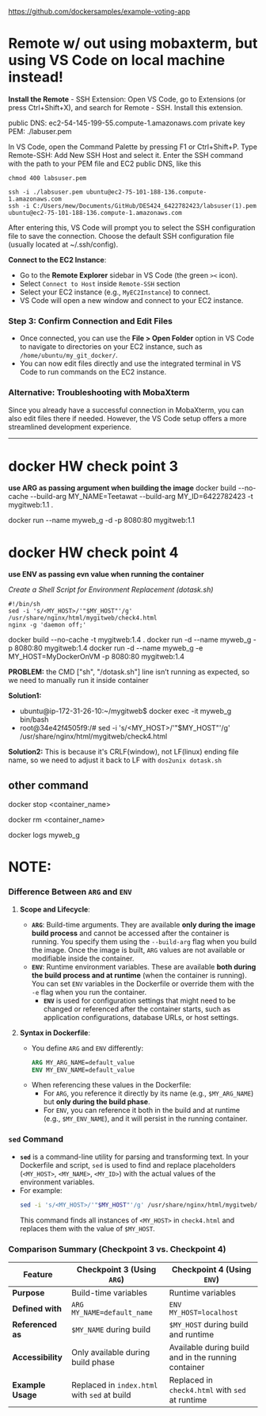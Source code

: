 https://github.com/dockersamples/example-voting-app

# Remote w/ out using mobaxterm, but using VS Code on local machine instead!

**Install the Remote** - SSH Extension: Open VS Code, go to Extensions (or press Ctrl+Shift+X), and search for Remote - SSH. Install this extension.

public DNS: ec2-54-145-199-55.compute-1.amazonaws.com
private key PEM: ./labuser.pem

In VS Code, open the Command Palette by pressing F1 or Ctrl+Shift+P.
Type Remote-SSH: Add New SSH Host and select it.
Enter the SSH command with the path to your PEM file and EC2 public DNS, like this

```
chmod 400 labsuser.pem

ssh -i ./labsuser.pem ubuntu@ec2-75-101-188-136.compute-1.amazonaws.com
ssh -i C:/Users/mew/Documents/GitHub/DES424_6422782423/labsuser(1).pem ubuntu@ec2-75-101-188-136.compute-1.amazonaws.com

```
After entering this, VS Code will prompt you to select the SSH configuration file to save the connection. Choose the default SSH configuration file (usually located at ~/.ssh/config).

**Connect to the EC2 Instance**:
   - Go to the **Remote Explorer** sidebar in VS Code (the green `><` icon).
   - Select `Connect to Host` inside `Remote-SSH` section
   - Select your EC2 instance (e.g., `MyEC2Instance`) to connect.
   - VS Code will open a new window and connect to your EC2 instance.

### Step 3: Confirm Connection and Edit Files

- Once connected, you can use the **File > Open Folder** option in VS Code to navigate to directories on your EC2 instance, such as `/home/ubuntu/my_git_docker/`.
- You can now edit files directly and use the integrated terminal in VS Code to run commands on the EC2 instance.

### Alternative: Troubleshooting with MobaXterm

Since you already have a successful connection in MobaXterm, you can also edit files there if needed. However, the VS Code setup offers a more streamlined development experience.

---

# docker HW check point 3
**use ARG as passing argument when building the image**
docker build --no-cache --build-arg MY_NAME=Teetawat --build-arg MY_ID=6422782423 -t mygitweb:1.1 .

docker run --name myweb_g -d -p 8080:80 mygitweb:1.1

# docker HW check point 4
**use ENV as passing evn value when running the container**

*Create a Shell Script for Environment Replacement (dotask.sh)*
```
#!/bin/sh
sed -i 's/<MY_HOST>/'"$MY_HOST"'/g' /usr/share/nginx/html/mygitweb/check4.html
nginx -g 'daemon off;'
```

docker build --no-cache -t mygitweb:1.4 .
docker run -d --name myweb_g -p 8080:80 mygitweb:1.4
docker run -d --name myweb_g -e MY_HOST=MyDockerOnVM -p 8080:80 mygitweb:1.4

**PROBLEM:** the CMD ["sh", "/dotask.sh"] line isn’t running as expected, so we need to manually run it inside container

**Solution1:**
- ubuntu@ip-172-31-26-10:~/mygitweb$ docker exec -it myweb_g bin/bash
- root@34e42f4505f9:/# sed -i 's/<MY_HOST>/'"$MY_HOST"'/g' /usr/share/nginx/html/mygitweb/check4.html

**Solution2:** This is because it's CRLF(window), not LF(linux) ending file name, so we need to adjust it back to LF with `dos2unix dotask.sh`

## other command
docker stop <container_name>

docker rm <container_name>

docker logs myweb_g



# NOTE:

### Difference Between `ARG` and `ENV`

1. **Scope and Lifecycle**:
   - **`ARG`**: Build-time arguments. They are available **only during the image build process** and cannot be accessed after the container is running. You specify them using the `--build-arg` flag when you build the image. Once the image is built, `ARG` values are not available or modifiable inside the container.
   - **`ENV`**: Runtime environment variables. These are available **both during the build process and at runtime** (when the container is running). You can set `ENV` variables in the Dockerfile or override them with the `-e` flag when you run the container.
        - **`ENV`** is used for configuration settings that might need to be changed or referenced after the container starts, such as application configurations, database URLs, or host settings.

3. **Syntax in Dockerfile**:
   - You define `ARG` and `ENV` differently:
     ```Dockerfile
     ARG MY_ARG_NAME=default_value
     ENV MY_ENV_NAME=default_value
     ```
   - When referencing these values in the Dockerfile:
     - For `ARG`, you reference it directly by its name (e.g., `$MY_ARG_NAME`) but **only during the build phase**.
     - For `ENV`, you can reference it both in the build and at runtime (e.g., `$MY_ENV_NAME`), and it will persist in the running container.

### `sed` Command

- **`sed`** is a command-line utility for parsing and transforming text. In your Dockerfile and script, `sed` is used to find and replace placeholders (`<MY_HOST>`, `<MY_NAME>`, `<MY_ID>`) with the actual values of the environment variables.
- For example:
  ```bash
  sed -i 's/<MY_HOST>/'"$MY_HOST"'/g' /usr/share/nginx/html/mygitweb/check4.html
  ```
  This command finds all instances of `<MY_HOST>` in `check4.html` and replaces them with the value of `$MY_HOST`.

### Comparison Summary (Checkpoint 3 vs. Checkpoint 4)

| Feature           | Checkpoint 3 (Using `ARG`)                       | Checkpoint 4 (Using `ENV`)                          |
|-------------------|--------------------------------------------------|-----------------------------------------------------|
| **Purpose**       | Build-time variables                             | Runtime variables                                   |
| **Defined with**  | `ARG MY_NAME=default_name`                       | `ENV MY_HOST=localhost`                             |
| **Referenced as** | `$MY_NAME` during build                          | `$MY_HOST` during build and runtime                 |
| **Accessibility** | Only available during build phase                | Available during build and in the running container |
| **Example Usage** | Replaced in `index.html` with `sed` at build     | Replaced in `check4.html` with `sed` at runtime     |